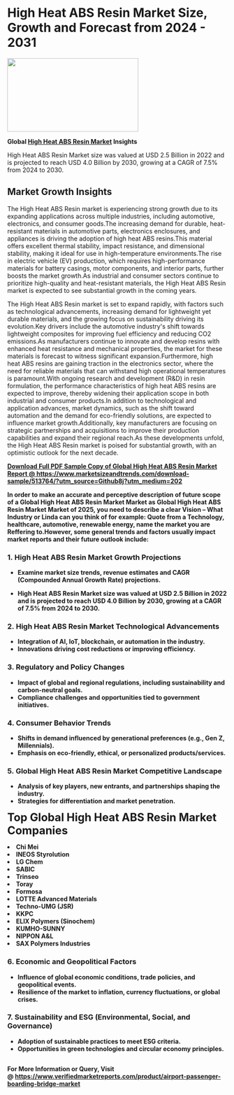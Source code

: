 <H1>High Heat ABS Resin Market Size, Growth and Forecast from 2024 - 2031</H1><img class="aligncenter size-medium wp-image-584254" src="https://thirdeyenews.in/wp-content/uploads/2024/09/Global-Market-Research-300x168.jpeg" alt="" width="300" height="168" /><p><strong>Global&nbsp;<a href="https://www.marketsizeandtrends.com/download-sample/513764/?utm_source=Github8j?utm_medium=202">High Heat ABS Resin Market</a> Insights</strong></p><p>High Heat ABS Resin Market size was valued at USD 2.5 Billion in 2022 and is projected to reach USD 4.0 Billion by 2030, growing at a CAGR of 7.5% from 2024 to 2030.</p><p><h2>Market Growth Insights</h2> <p>The High Heat ABS Resin market is experiencing strong growth due to its expanding applications across multiple industries, including automotive, electronics, and consumer goods.The increasing demand for durable, heat-resistant materials in automotive parts, electronics enclosures, and appliances is driving the adoption of high heat ABS resins.This material offers excellent thermal stability, impact resistance, and dimensional stability, making it ideal for use in high-temperature environments.The rise in electric vehicle (EV) production, which requires high-performance materials for battery casings, motor components, and interior parts, further boosts the market growth.As industrial and consumer sectors continue to prioritize high-quality and heat-resistant materials, the High Heat ABS Resin market is expected to see substantial growth in the coming years.</p> <p><strong><a href="#"></a></strong></p> <p>The High Heat ABS Resin market is set to expand rapidly, with factors such as technological advancements, increasing demand for lightweight yet durable materials, and the growing focus on sustainability driving its evolution.Key drivers include the automotive industry's shift towards lightweight composites for improving fuel efficiency and reducing CO2 emissions.As manufacturers continue to innovate and develop resins with enhanced heat resistance and mechanical properties, the market for these materials is forecast to witness significant expansion.Furthermore, high heat ABS resins are gaining traction in the electronics sector, where the need for reliable materials that can withstand high operational temperatures is paramount.With ongoing research and development (R&D) in resin formulation, the performance characteristics of high heat ABS resins are expected to improve, thereby widening their application scope in both industrial and consumer products.In addition to technological and application advances, market dynamics, such as the shift toward automation and the demand for eco-friendly solutions, are expected to influence market growth.Additionally, key manufacturers are focusing on strategic partnerships and acquisitions to improve their production capabilities and expand their regional reach.As these developments unfold, the High Heat ABS Resin market is poised for substantial growth, with an optimistic outlook for the next decade.</p> <p><strong><a href="#"></p><p><span class=""><strong>Download Full PDF Sample Copy of Global High Heat ABS Resin Market Report</strong> @ <a href="https://www.marketsizeandtrends.com/download-sample/513764/?utm_source=Github8j?utm_medium=202" target="_blank">https://www.marketsizeandtrends.com/download-sample/513764/?utm_source=Github8j?utm_medium=202</a></span></p><p>In order to make an accurate and perceptive description of future scope of a Global&nbsp;High Heat ABS Resin Market Market as Global&nbsp;High Heat ABS Resin Market Market of 2025, you need to describe a clear Vision &ndash; What Industry or Linda can you think of for example: Quote from a Technology, healthcare, automotive, renewable energy, name the market you are Reffering to.However, some general trends and factors usually impact market reports and their future outlook include:</p><h3>1.&nbsp;<strong>High Heat ABS Resin Market Growth Projections</strong></h3><ul><li>Examine market size trends, revenue estimates and CAGR (Compounded Annual Growth Rate) projections.</li><li><p>High Heat ABS Resin Market size was valued at USD 2.5 Billion in 2022 and is projected to reach USD 4.0 Billion by 2030, growing at a CAGR of 7.5% from 2024 to 2030.</p></li></ul><h3>2.&nbsp;<strong>High Heat ABS Resin Market Technological Advancements</strong></h3><ul><li>Integration of AI, IoT, blockchain, or automation in the industry.</li><li>Innovations driving cost reductions or improving efficiency.</li></ul><h3>3.&nbsp;<strong>Regulatory and Policy Changes</strong></h3><ul><li>Impact of global and regional regulations, including sustainability and carbon-neutral goals.</li><li>Compliance challenges and opportunities tied to government initiatives.</li></ul><h3>4.&nbsp;<strong>Consumer Behavior Trends</strong></h3><ul><li>Shifts in demand influenced by generational preferences (e.g., Gen Z, Millennials).</li><li>Emphasis on eco-friendly, ethical, or personalized products/services.</li></ul><h3>5.&nbsp;<strong>Global High Heat ABS Resin Market Competitive Landscape</strong></h3><ul><li>Analysis of key players, new entrants, and partnerships shaping the industry.</li><li>Strategies for differentiation and market penetration.</li></ul><p data-pm-slice="1 1 []"><span style="color: inherit; font-family: inherit; font-size: 25px;">Top Global High Heat ABS Resin Market Companies</span></p><div class="" data-test-id=""><p><li>Chi Mei</li><li> INEOS Styrolution</li><li> LG Chem</li><li> SABIC</li><li> Trinseo</li><li> Toray</li><li> Formosa</li><li> LOTTE Advanced Materials</li><li> Techno-UMG (JSR)</li><li> KKPC</li><li> ELIX Polymers (Sinochem)</li><li> KUMHO-SUNNY</li><li> NIPPON A&L</li><li> SAX Polymers Industries</li></p></div><h3>6.&nbsp;<strong>Economic and Geopolitical Factors</strong></h3><ul><li>Influence of global economic conditions, trade policies, and geopolitical events.</li><li>Resilience of the market to inflation, currency fluctuations, or global crises.</li></ul><h3>7.&nbsp;<strong>Sustainability and ESG (Environmental, Social, and Governance)</strong></h3><ul><li>Adoption of sustainable practices to meet ESG criteria.</li><li>Opportunities in green technologies and circular economy principles.</li></ul><h2><strong style="font-size: 14px;">For More Information or Query, Visit @&nbsp;</strong><a style="background-color: #ffffff; font-size: 14px;" href="https://www.marketsizeandtrends.com/report/high-heat-abs-resin-market/" target="_blank">https://www.verifiedmarketreports.com/product/airport-passenger-boarding-bridge-market</a></h2>